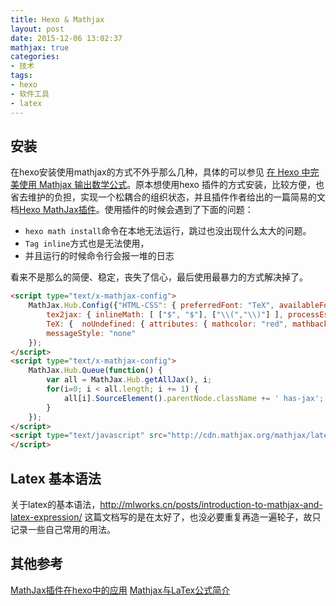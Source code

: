 ```yaml
---
title: Hexo & Mathjax
layout: post
date: 2015-12-06 13:02:37
mathjax: true
categories:
- 技术
tags:
- hexo
- 软件工具
- latex
---
```


## 安装
在hexo安装使用mathjax的方式不外乎那么几种，具体的可以参见 [在 Hexo 中完美使用 Mathjax 输出数学公式][lukang]。原本想使用hexo 插件的方式安装，比较方便，也省去维护的负担，实现一个松耦合的组织状态，并且插件作者给出的一篇简易的文档[Hexo MathJax插件][catx]。使用插件的时候会遇到了下面的问题：

- `hexo math install`命令在本地无法运行，跳过也没出现什么太大的问题。
- `Tag inline`方式也是无法使用，
- 并且运行的时候命令行会报一堆的日志


看来不是那么的简便、稳定，丧失了信心，最后使用最暴力的方式解决掉了。

```html
<script type="text/x-mathjax-config">
    MathJax.Hub.Config({"HTML-CSS": { preferredFont: "TeX", availableFonts: ["STIX","TeX"], linebreaks: { automatic:true }, EqnChunk: (MathJax.Hub.Browser.isMobile ? 10 : 50) },
        tex2jax: { inlineMath: [ ["$", "$"], ["\\(","\\)"] ], processEscapes: true, ignoreClass: "tex2jax_ignore|dno",skipTags: ['script', 'noscript', 'style', 'textarea', 'pre', 'code']},
        TeX: {  noUndefined: { attributes: { mathcolor: "red", mathbackground: "#FFEEEE", mathsize: "90%" } }, Macros: { href: "{}" } },
        messageStyle: "none"
    }); 
</script>
<script type="text/x-mathjax-config">
    MathJax.Hub.Queue(function() {
        var all = MathJax.Hub.getAllJax(), i;
        for(i=0; i < all.length; i += 1) {
            all[i].SourceElement().parentNode.className += ' has-jax';
        }
    });
</script>
<script type="text/javascript" src="http://cdn.mathjax.org/mathjax/latest/MathJax.js?config=TeX-AMS-MML_HTMLorMML">
</script>
```



## Latex 基本语法

关于latex的基本语法，http://mlworks.cn/posts/introduction-to-mathjax-and-latex-expression/ 这篇文档写的是在太好了，也没必要重复再造一遍轮子，故只记录一些自己常用的用法。

## 其他参考

[MathJax插件在hexo中的应用][catxue]
[Mathjax与LaTex公式简介](http://mlworks.cn/posts/introduction-to-mathjax-and-latex-expression/)


[catx]: http://catx.me/2014/03/09/hexo-mathjax-plugin/ 
[catxue]: http://www.catxue.com/2015/03/20/MathJax/
[lukang]: http://lukang.me/2014/mathjax-for-hexo.html


